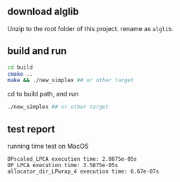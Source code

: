 ## download alglib
Unzip to the root folder of this project. rename as `alglib`.

## build and run
```sh
cd build
cmake ..
make && ./new_simplex ## or other target
```

cd to build path, and run
```sh
./new_simplex ## or other target
```

## test report
running time test on MacOS
```
DPscaled_LPCA execution time: 2.0875e-05s
DP_LPCA execution time: 3.5875e-05s
allocator_dir_LPwrap_4 execution time: 6.67e-07s
```